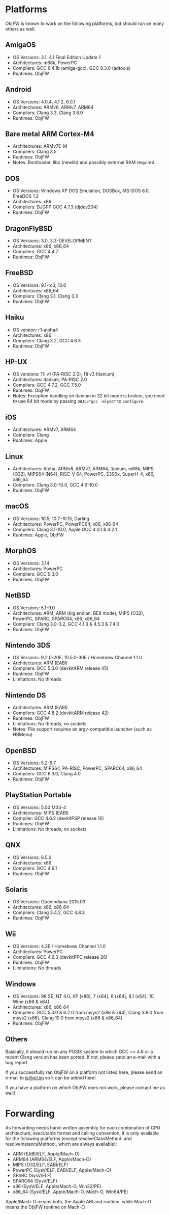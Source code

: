 Platforms
=========

ObjFW is known to work on the following platforms, but should run on many
others as well.


AmigaOS
-------

  * OS Versions: 3.1, 4.1 Final Edition Update 1
  * Architectures: m68k, PowerPC
  * Compilers: GCC 6.4.1b (amiga-gcc), GCC 8.3.0 (adtools)
  * Runtimes: ObjFW


Android
-------

  * OS Versions: 4.0.4, 4.1.2, 6.0.1
  * Architectures: ARMv6, ARMv7, ARM64
  * Compilers: Clang 3.3, Clang 3.8.0
  * Runtimes: ObjFW


Bare metal ARM Cortex-M4
------------------------

  * Architectures: ARMv7E-M
  * Compilers: Clang 3.5
  * Runtimes: ObjFW
  * Notes: Bootloader, libc (newlib) and possibly external RAM required


DOS
---

  * OS Versions: Windows XP DOS Emulation, DOSBox, MS-DOS 6.0, FreeDOS 1.2
  * Architectures: x86
  * Compilers: DJGPP GCC 4.7.3 (djdev204)
  * Runtimes: ObjFW


DragonFlyBSD
------------

  * OS Versions: 3.0, 3.3-DEVELOPMENT
  * Architectures: x86, x86_64
  * Compilers: GCC 4.4.7
  * Runtimes: ObjFW


FreeBSD
-------

  * OS Versions: 9.1-rc3, 10.0
  * Architectures: x86_64
  * Compilers: Clang 3.1, Clang 3.3
  * Runtimes: ObjFW


Haiku
-----

  * OS version: r1-alpha4
  * Architectures: x86
  * Compilers: Clang 3.2, GCC 4.6.3
  * Runtimes: ObjFW


HP-UX
-----

  * OS versions: 11i v1 (PA-RISC 2.0), 11i v3 (Itanium)
  * Architectures: Itanium, PA-RISC 2.0
  * Compilers: GCC 4.7.2, GCC 7.5.0
  * Runtimes: ObjFW
  * Notes: Exception handling on Itanium in 32 bit mode is broken, you need to
           use 64 bit mode by passing `OBJC="gcc -mlp64"` to `configure`.


iOS
---

  * Architectures: ARMv7, ARM64
  * Compilers: Clang
  * Runtimes: Apple


Linux
-----

  * Architectures: Alpha, ARMv6, ARMv7, ARM64, Itanium, m68k, MIPS (O32),
                   MIPS64 (N64), RISC-V 64, PowerPC, S390x, SuperH-4, x86,
                   x86_64
  * Compilers: Clang 3.0-10.0, GCC 4.6-10.0
  * Runtimes: ObjFW


macOS
-----

  * OS Versions: 10.5, 10.7-10.15, Darling
  * Architectures: PowerPC, PowerPC64, x86, x86_64
  * Compilers: Clang 3.1-10.0, Apple GCC 4.0.1 & 4.2.1
  * Runtimes: Apple, ObjFW


MorphOS
-------

  * OS Versions: 3.14
  * Architectures: PowerPC
  * Compilers: GCC 9.3.0
  * Runtimes: ObjFW


NetBSD
------

  * OS Versions: 5.1-9.0
  * Architectures: ARM, ARM (big endian, BE8 mode), MIPS (O32), PowerPC, SPARC,
                   SPARC64, x86, x86_64
  * Compilers: Clang 3.0-3.2, GCC 4.1.3 & 4.5.3 & 7.4.0
  * Runtimes: ObjFW


Nintendo 3DS
------------

  * OS Versions: 9.2.0-20E, 10.5.0-30E / Homebrew Channel 1.1.0
  * Architectures: ARM (EABI)
  * Compilers: GCC 5.3.0 (devkitARM release 45)
  * Runtimes: ObjFW
  * Limitations: No threads


Nintendo DS
-----------

  * Architectures: ARM (EABI)
  * Compilers: GCC 4.8.2 (devkitARM release 42)
  * Runtimes: ObjFW
  * Limitations: No threads, no sockets
  * Notes: File support requires an argv-compatible launcher (such as HBMenu)


OpenBSD
-------

  * OS Versions: 5.2-6.7
  * Architectures: MIPS64, PA-RISC, PowerPC, SPARC64, x86_64
  * Compilers: GCC 6.3.0, Clang 4.0
  * Runtimes: ObjFW


PlayStation Portable
--------------------

  * OS Versions: 5.00 M33-4
  * Architectures: MIPS (EABI)
  * Compiler: GCC 4.6.2 (devkitPSP release 16)
  * Runtimes: ObjFW
  * Limitations: No threads, no sockets


QNX
---

  * OS Versions: 6.5.0
  * Architectures: x86
  * Compilers: GCC 4.6.1
  * Runtimes: ObjFW


Solaris
-------

  * OS Versions: OpenIndiana 2015.03
  * Architectures: x86, x86_64
  * Compilers: Clang 3.4.2, GCC 4.8.3
  * Runtimes: ObjFW


Wii
---

  * OS Versions: 4.3E / Homebrew Channel 1.1.0
  * Architectures: PowerPC
  * Compilers: GCC 4.6.3 (devkitPPC release 26)
  * Runtimes: ObjFW
  * Limitations: No threads


Windows
-------

  * OS Versions: 98 SE, NT 4.0, XP (x86), 7 (x64), 8 (x64), 8.1 (x64), 10,
                 Wine (x86 & x64)
  * Architectures: x86, x86_64
  * Compilers: GCC 5.3.0 & 6.2.0 from msys2 (x86 & x64),
               Clang 3.9.0 from msys2 (x86),
               Clang 10.0 from msys2 (x86 & x86_64)
  * Runtimes: ObjFW


Others
------

Basically, it should run on any POSIX system to which GCC >= 4.6 or a recent
Clang version has been ported. If not, please send an e-mail with a bug report.

If you successfully ran ObjFW on a platform not listed here, please send an
e-mail to js@nil.im so it can be added here!

If you have a platform on which ObjFW does not work, please contact me as well!


Forwarding
==========

As forwarding needs hand-written assembly for each combination of CPU
architecture, executable format and calling convention, it is only available
for the following platforms (except resolveClassMethod: and
resolveInstanceMethod:, which are always available):

  * ARM (EABI/ELF, Apple/Mach-O)
  * ARM64 (ARM64/ELF, Apple/Mach-O)
  * MIPS (O32/ELF, EABI/ELF)
  * PowerPC (SysV/ELF, EABI/ELF, Apple/Mach-O)
  * SPARC (SysV/ELF)
  * SPARC64 (SysV/ELF)
  * x86 (SysV/ELF, Apple/Mach-O, Win32/PE)
  * x86_64 (SysV/ELF, Apple/Mach-O, Mach-O, Win64/PE)

Apple/Mach-O means both, the Apple ABI and runtime, while Mach-O means the
ObjFW runtime on Mach-O.
